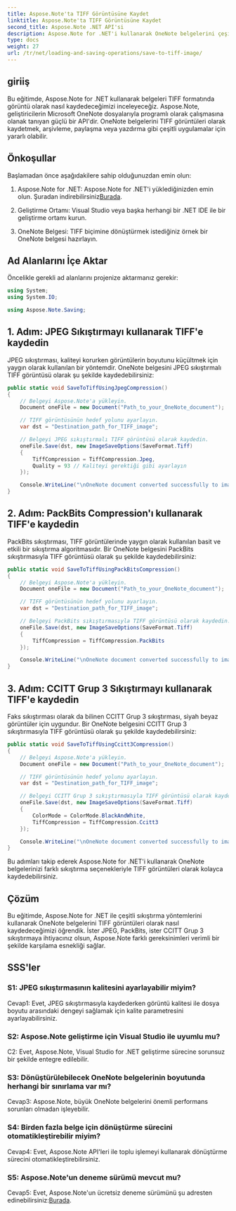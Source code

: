 ```yaml
---
title: Aspose.Note'ta TIFF Görüntüsüne Kaydet
linktitle: Aspose.Note'ta TIFF Görüntüsüne Kaydet
second_title: Aspose.Note .NET API'si
description: Aspose.Note for .NET'i kullanarak OneNote belgelerini çeşitli sıkıştırma yöntemleriyle TIFF görüntüleri olarak nasıl kaydedeceğinizi öğrenin.
type: docs
weight: 27
url: /tr/net/loading-and-saving-operations/save-to-tiff-image/
---
```

## giriiş

Bu eğitimde, Aspose.Note for .NET kullanarak belgeleri TIFF formatında görüntü olarak nasıl kaydedeceğimizi inceleyeceğiz. Aspose.Note, geliştiricilerin Microsoft OneNote dosyalarıyla programlı olarak çalışmasına olanak tanıyan güçlü bir API'dir. OneNote belgelerini TIFF görüntüleri olarak kaydetmek, arşivleme, paylaşma veya yazdırma gibi çeşitli uygulamalar için yararlı olabilir.

## Önkoşullar

Başlamadan önce aşağıdakilere sahip olduğunuzdan emin olun:

1.  Aspose.Note for .NET: Aspose.Note for .NET'i yüklediğinizden emin olun. Şuradan indirebilirsiniz[Burada](https://releases.aspose.com/note/net/).

2. Geliştirme Ortamı: Visual Studio veya başka herhangi bir .NET IDE ile bir geliştirme ortamı kurun.

3. OneNote Belgesi: TIFF biçimine dönüştürmek istediğiniz örnek bir OneNote belgesi hazırlayın.

## Ad Alanlarını İçe Aktar

Öncelikle gerekli ad alanlarını projenize aktarmanız gerekir:

```csharp
using System;
using System.IO;

using Aspose.Note.Saving;

```

## 1. Adım: JPEG Sıkıştırmayı kullanarak TIFF'e kaydedin

JPEG sıkıştırması, kaliteyi korurken görüntülerin boyutunu küçültmek için yaygın olarak kullanılan bir yöntemdir. OneNote belgesini JPEG sıkıştırmalı TIFF görüntüsü olarak şu şekilde kaydedebilirsiniz:

```csharp
public static void SaveToTiffUsingJpegCompression()
{
    // Belgeyi Aspose.Note'a yükleyin.
    Document oneFile = new Document("Path_to_your_OneNote_document");

    // TIFF görüntüsünün hedef yolunu ayarlayın.
    var dst = "Destination_path_for_TIFF_image";

    // Belgeyi JPEG sıkıştırmalı TIFF görüntüsü olarak kaydedin.
    oneFile.Save(dst, new ImageSaveOptions(SaveFormat.Tiff)
    {
        TiffCompression = TiffCompression.Jpeg,
        Quality = 93 // Kaliteyi gerektiği gibi ayarlayın
    });

    Console.WriteLine("\nOneNote document converted successfully to image in TIFF format using JPEG compression.\nFile saved at " + dst);
}
```

## 2. Adım: PackBits Compression'ı kullanarak TIFF'e kaydedin

PackBits sıkıştırması, TIFF görüntülerinde yaygın olarak kullanılan basit ve etkili bir sıkıştırma algoritmasıdır. Bir OneNote belgesini PackBits sıkıştırmasıyla TIFF görüntüsü olarak şu şekilde kaydedebilirsiniz:

```csharp
public static void SaveToTiffUsingPackBitsCompression()
{
    // Belgeyi Aspose.Note'a yükleyin.
    Document oneFile = new Document("Path_to_your_OneNote_document");

    // TIFF görüntüsünün hedef yolunu ayarlayın.
    var dst = "Destination_path_for_TIFF_image";

    // Belgeyi PackBits sıkıştırmasıyla TIFF görüntüsü olarak kaydedin.
    oneFile.Save(dst, new ImageSaveOptions(SaveFormat.Tiff)
    {
        TiffCompression = TiffCompression.PackBits
    });

    Console.WriteLine("\nOneNote document converted successfully to image in TIFF format using PackBits compression.\nFile saved at " + dst);
}
```

## 3. Adım: CCITT Grup 3 Sıkıştırmayı kullanarak TIFF'e kaydedin

Faks sıkıştırması olarak da bilinen CCITT Grup 3 sıkıştırması, siyah beyaz görüntüler için uygundur. Bir OneNote belgesini CCITT Grup 3 sıkıştırmasıyla TIFF görüntüsü olarak şu şekilde kaydedebilirsiniz:

```csharp
public static void SaveToTiffUsingCcitt3Compression()
{
    // Belgeyi Aspose.Note'a yükleyin.
    Document oneFile = new Document("Path_to_your_OneNote_document");

    // TIFF görüntüsünün hedef yolunu ayarlayın.
    var dst = "Destination_path_for_TIFF_image";

    // Belgeyi CCITT Grup 3 sıkıştırmasıyla TIFF görüntüsü olarak kaydedin.
    oneFile.Save(dst, new ImageSaveOptions(SaveFormat.Tiff)
    {
        ColorMode = ColorMode.BlackAndWhite,
        TiffCompression = TiffCompression.Ccitt3
    });

    Console.WriteLine("\nOneNote document converted successfully to image in TIFF format using CCITT Group 3 fax compression.\nFile saved at " + dst);
}
```

Bu adımları takip ederek Aspose.Note for .NET'i kullanarak OneNote belgelerinizi farklı sıkıştırma seçenekleriyle TIFF görüntüleri olarak kolayca kaydedebilirsiniz.

## Çözüm

Bu eğitimde, Aspose.Note for .NET ile çeşitli sıkıştırma yöntemlerini kullanarak OneNote belgelerini TIFF görüntüleri olarak nasıl kaydedeceğimizi öğrendik. İster JPEG, PackBits, ister CCITT Grup 3 sıkıştırmaya ihtiyacınız olsun, Aspose.Note farklı gereksinimleri verimli bir şekilde karşılama esnekliği sağlar.

## SSS'ler

### S1: JPEG sıkıştırmasının kalitesini ayarlayabilir miyim?

Cevap1: Evet, JPEG sıkıştırmasıyla kaydederken görüntü kalitesi ile dosya boyutu arasındaki dengeyi sağlamak için kalite parametresini ayarlayabilirsiniz.

### S2: Aspose.Note geliştirme için Visual Studio ile uyumlu mu?

C2: Evet, Aspose.Note, Visual Studio for .NET geliştirme sürecine sorunsuz bir şekilde entegre edilebilir.

### S3: Dönüştürülebilecek OneNote belgelerinin boyutunda herhangi bir sınırlama var mı?

Cevap3: Aspose.Note, büyük OneNote belgelerini önemli performans sorunları olmadan işleyebilir.

### S4: Birden fazla belge için dönüştürme sürecini otomatikleştirebilir miyim?

Cevap4: Evet, Aspose.Note API'leri ile toplu işlemeyi kullanarak dönüştürme sürecini otomatikleştirebilirsiniz.

### S5: Aspose.Note'un deneme sürümü mevcut mu?

 Cevap5: Evet, Aspose.Note'un ücretsiz deneme sürümünü şu adresten edinebilirsiniz:[Burada](https://releases.aspose.com/).